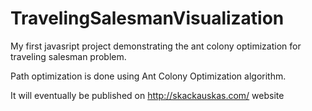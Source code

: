 # TravelingSalesmanVisualization

My first javasript project demonstrating the ant colony optimization for traveling salesman problem.

Path optimization is done using Ant Colony Optimization algorithm.

It will eventually be published on http://skackauskas.com/ website 
